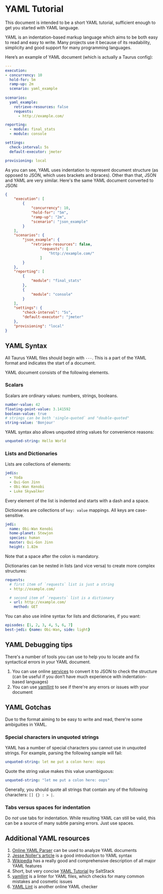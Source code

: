 # YAML Tutorial

This document is intended to be a short YAML tutorial, sufficient enough to get you started with YAML language.

YAML is an indentation-based markup language which aims to be both easy to read and easy to write. Many projects use
it because of its readability, simplicity and good support for many programming languages.

Here’s an example of YAML document (which is actually a Taurus config):

```yaml
---
execution:
- concurrency: 10
  hold-for: 5m
  ramp-up: 2m
  scenario: yaml_example
  
scenarios:
  yaml_example:
    retrieve-resources: false
    requests:
      - http://example.com/

reporting:
  - module: final_stats
  - module: console

settings:
  check-interval: 5s
  default-executor: jmeter

provisioning: local
```

As you can see, YAML uses indentation to represent document structure (as opposed to JSON, which uses brackets and
braces). Other than that, JSON and YAML are very similar. Here's the same YAML document converted to JSON:

```json
{
    "execution": [
        {
            "concurrency": 10,
            "hold-for": "5m",
            "ramp-up": "2m",
            "scenario": "json_example" 
        }
    ],
    "scenarios": {
        "json_example": {
            "retrieve-resources": false,
                "requests": [
                    "http://example.com/"
                ]
        }            
    },
    "reporting": [
        {
            "module": "final_stats"
        },
        {
            "module": "console"
        }
    ],
    "settings": {
        "check-interval": "5s",
        "default-executor": "jmeter"
    },
    "provisioning": "local"
}
```


## YAML Syntax

All Taurus YAML files should begin with `---`. This is a part of the YAML format and indicates the start of a document.

YAML document consists of the following elements.

### Scalars

Scalars are ordinary values: numbers, strings, booleans.
```yaml
number-value: 42
floating-point-value: 3.141592
boolean-value: true
# strings can be both 'single-quoted` and "double-quoted"
string-value: 'Bonjour'
```

YAML syntax also allows unquoted string values for convenience reasons:
```yaml
unquoted-string: Hello World
```

### Lists and Dictionaries

Lists are collections of elements:

```yaml
jedis:
  - Yoda
  - Qui-Gon Jinn
  - Obi-Wan Kenobi
  - Luke Skywalker
```

Every element of the list is indented and starts with a dash and a space.

Dictionaries are collections of `key: value` mappings. All keys are case-sensitive.

```yaml
jedi:
  name: Obi-Wan Kenobi
  home-planet: Stewjon
  species: human
  master: Qui-Gon Jinn
  height: 1.82m
```

Note that a space after the colon is mandatory.

Dictionaries can be nested in lists (and vice versa) to create more complex structures:

```yaml
requests:
  # first item of `requests` list is just a string
  - http://example.com/

  # second item of `requests` list is a dictionary
  - url: http://example.com/
    method: GET
```

You can also use inline syntax for lists and dictionaries, if you want:

```yaml
episodes: [1, 2, 3, 4, 5, 6, 7]
best-jedi: {name: Obi-Wan, side: light} 
```


## YAML Debugging tips

There's a number of tools you can use to help you to locate and fix syntactical errors in your YAML document.

1. You can use online [services](http://yamltojson.com/) to convert it to JSON to check the structure (can be useful if you don’t have much experience with indentation-based languages)
2. You can use [yamllint](https://github.com/adrienverge/yamllint) to see if there're any errors or issues with your document


## YAML Gotchas

Due to the format aiming to be easy to write and read, there're some ambiguities in YAML.

### Special characters in unquoted strings
YAML has a number of special characters you cannot use in unquoted strings. For example, parsing the following sample
will fail:
```yaml
unquoted-string: let me put a colon here: oops
```

Quote the string value makes this value unambiguous:
```yaml
unquoted-string: "let me put a colon here: oops"
```

Generally, you should quote all strings that contain any of the following characters: `[] {} : > |`.

### Tabs versus spaces for indentation

Do *not* use tabs for indentation. While resulting YAML can still be valid, this can be a source of many subtle
parsing errors. Just use spaces.


## Additional YAML resources

1. [Online YAML Parser](http://yaml-online-parser.appspot.com/) can be used to analyze YAML documents
1. [Jesse Noller's article](http://jessenoller.com/blog/2009/04/13/yaml-aint-markup-language-completely-different) is a good introduction to YAML syntax
1. [Wikipedia](https://en.wikipedia.org/wiki/YAML) has a really good and comprehensive description of all major YAML features
1. Short, but very concise [YAML Tutorial](https://docs.saltstack.com/en/latest/topics/yaml/) by SaltStack
1. [yamllint](https://github.com/adrienverge/yamllint) is a linter for YAML files, which checks for many common mistakes and cosmetic issues
1. [YAML Lint](http://www.yamllint.com/) is another online YAML checker
